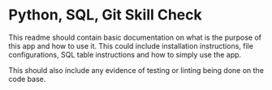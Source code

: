 # Python, SQL, Git Skill Check

This readme should contain basic documentation on what is the purpose of this app and how to use it. 
This could include installation instructions, file configurations, SQL table instructions and how to simply use the app. 

This should also include any evidence of testing or linting being done on the code base. 
